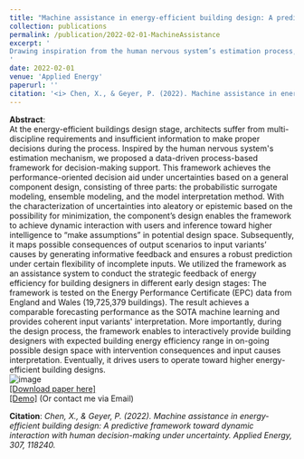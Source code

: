 ```yaml
---
title: "Machine assistance in energy-efficient building design: A predictive framework toward dynamic interaction with human decision-making under uncertainty"
collection: publications
permalink: /publication/2022-02-01-MachineAssistance
excerpt: '
Drawing inspiration from the human nervous system’s estimation process, we present a key framework designed to revolutionize how we approach complex decision-making challenges across various domains. This framework seamlessly integrates uncertainty quantification, cutting-edge machine learning techniques, and first-principles models, fostering a dynamic and ongoing interaction with users. We elaborated this framework into the building design scenario. More than just a decision aid, it lays the foundational principles for integrating domain knowledge with machine learning and propelling the frontier of intelligence augmentation. It’s not just about making informed decisions, but about enhancing our capability to interact with, interpret, and innovate from the vast data-driven landscapes of the modern world. 
'
date: 2022-02-01
venue: 'Applied Energy'
paperurl: ''
citation: '<i> Chen, X., & Geyer, P. (2022). Machine assistance in energy-efficient building design: A predictive framework toward dynamic interaction with human decision-making under uncertainty. Applied Energy, 307, 118240.</i><Br><a href="https://designaid-for2363.streamlit.app/" target="_blank"><b>Online Demo</b></a>'
---
```


**Abstract**: <Br>
At the energy-efficient buildings design stage, architects suffer from multi-discipline requirements and insufficient information to make proper decisions during the process. Inspired by the human nervous system's estimation mechanism, we proposed a data-driven process-based framework for decision-making support. This framework achieves the performance-oriented decision aid under uncertainties based on a general component design, consisting of three parts: the probabilistic surrogate modeling, ensemble modeling, and the model interpretation method. With the characterization of uncertainties into aleatory or epistemic based on the possibility for minimization, the component’s design enables the framework to achieve dynamic interaction with users and inference toward higher intelligence to “make assumptions” in potential design space. Subsequently, it maps possible consequences of output scenarios to input variants’ causes by generating informative feedback and ensures a robust prediction under certain flexibility of incomplete inputs. We utilized the framework as an assistance system to conduct the strategic feedback of energy efficiency for building designers in different early design stages: The framework is tested on the Energy Performance Certificate (EPC) data from England and Wales (19,725,379 buildings). The result achieves a comparable forecasting performance as the SOTA machine learning and provides coherent input variants' interpretation. More importantly, during the design process, the framework enables to interactively provide building designers with expected building energy efficiency range in on-going possible design space with intervention consequences and input causes interpretation. Eventually, it drives users to operate toward higher energy-efficient building designs.<Br>
![image](https://user-images.githubusercontent.com/106488602/217024719-03975c6d-9062-4a3f-b2da-3ec80a01540f.png)<Br>
[[Download paper here]](https://www.sciencedirect.com/science/article/pii/S0306261921015038)<Br>
[[Demo]](https://designaid-for2363.streamlit.app/) (Or contact me via Email)

**Citation**:<i> Chen, X., & Geyer, P. (2022). Machine assistance in energy-efficient building design: A predictive framework toward dynamic interaction with human decision-making under uncertainty. Applied Energy, 307, 118240.</i>
